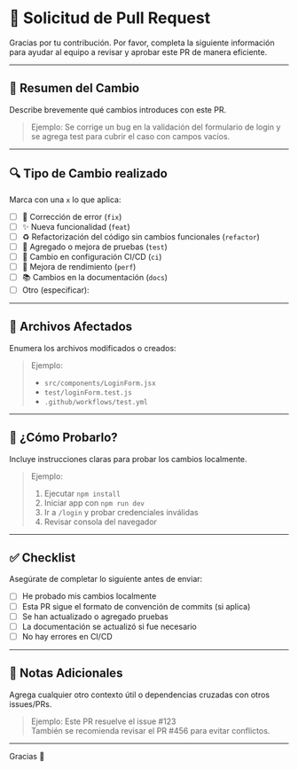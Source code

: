 # 🚀 Solicitud de Pull Request

Gracias por tu contribución. Por favor, completa la siguiente información para ayudar al equipo a revisar y aprobar este PR de manera eficiente.

---

## 📌 Resumen del Cambio

Describe brevemente qué cambios introduces con este PR.

> Ejemplo: Se corrige un bug en la validación del formulario de login y se agrega test para cubrir el caso con campos vacíos.

---

## 🔍 Tipo de Cambio realizado

Marca con una `x` lo que aplica:

- [ ] 🐞 Corrección de error (`fix`)
- [ ] ✨ Nueva funcionalidad (`feat`)
- [ ] ♻️ Refactorización del código sin cambios funcionales (`refactor`)
- [ ] 🧪 Agregado o mejora de pruebas (`test`)
- [ ] 🧱 Cambio en configuración CI/CD (`ci`)
- [ ] 🚀 Mejora de rendimiento (`perf`)
- [ ] 📚 Cambios en la documentación (`docs`)
- [ ] Otro (especificar):

---

## 📂 Archivos Afectados

Enumera los archivos modificados o creados:

> Ejemplo:  
> - `src/components/LoginForm.jsx`  
> - `test/loginForm.test.js`  
> - `.github/workflows/test.yml`

---

## 🧪 ¿Cómo Probarlo?

Incluye instrucciones claras para probar los cambios localmente.

> Ejemplo:  
> 1. Ejecutar `npm install`  
> 2. Iniciar app con `npm run dev`  
> 3. Ir a `/login` y probar credenciales inválidas  
> 4. Revisar consola del navegador

---

## ✅ Checklist

Asegúrate de completar lo siguiente antes de enviar:

- [ ] He probado mis cambios localmente
- [ ] Esta PR sigue el formato de convención de commits (si aplica)
- [ ] Se han actualizado o agregado pruebas
- [ ] La documentación se actualizó si fue necesario
- [ ] No hay errores en CI/CD

---

## 📎 Notas Adicionales

Agrega cualquier otro contexto útil o dependencias cruzadas con otros issues/PRs.

> Ejemplo: Este PR resuelve el issue #123  
> También se recomienda revisar el PR #456 para evitar conflictos.

---

Gracias 🙌
